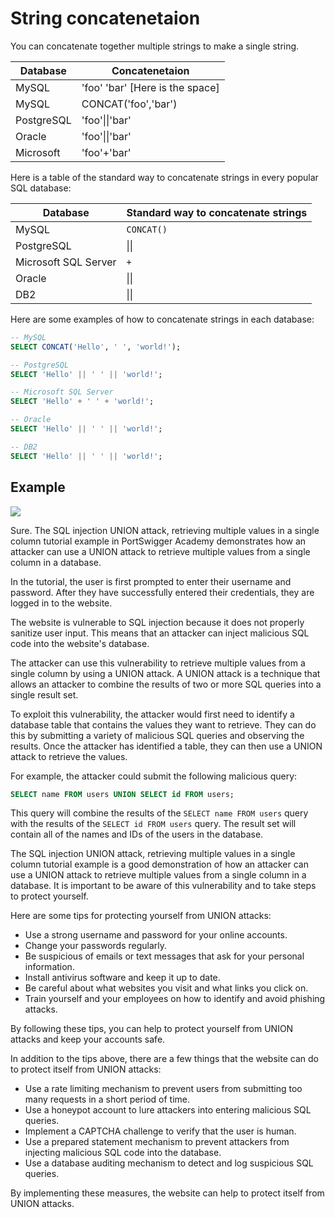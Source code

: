 # String concatenetaion

You can concatenate together multiple strings to make a single string.

| Database | Concatenetaion |
| --- | --- |
| MySQL |'foo' 'bar' [Here is the space] |
| MySQL | CONCAT('foo','bar') |
| PostgreSQL | 'foo'\|\|'bar' |
| Oracle | 'foo'\|\|'bar' |
| Microsoft | 'foo'+'bar' |

Here is a table of the standard way to concatenate strings in every popular SQL database:

| Database | Standard way to concatenate strings |
|---|---|
| MySQL | `CONCAT()` |
| PostgreSQL | &#124;&#124; |
| Microsoft SQL Server | `+` |
| Oracle | \|\| |
| DB2 | \|\| |

Here are some examples of how to concatenate strings in each database:

```sql
-- MySQL
SELECT CONCAT('Hello', ' ', 'world!');

-- PostgreSQL
SELECT 'Hello' || ' ' || 'world!';

-- Microsoft SQL Server
SELECT 'Hello' + ' ' + 'world!';

-- Oracle
SELECT 'Hello' || ' ' || 'world!';

-- DB2
SELECT 'Hello' || ' ' || 'world!';
```

## Example

<a href="https://asciinema.org/a/2Oet12DxnrQXuWf0f22gXldVL" target="_blank"><img src="https://asciinema.org/a/2Oet12DxnrQXuWf0f22gXldVL.svg" /></a>

Sure. The SQL injection UNION attack, retrieving multiple values in a single column tutorial example in PortSwigger Academy demonstrates how an attacker can use a UNION attack to retrieve multiple values from a single column in a database.

In the tutorial, the user is first prompted to enter their username and password. After they have successfully entered their credentials, they are logged in to the website.

The website is vulnerable to SQL injection because it does not properly sanitize user input. This means that an attacker can inject malicious SQL code into the website's database.

The attacker can use this vulnerability to retrieve multiple values from a single column by using a UNION attack. A UNION attack is a technique that allows an attacker to combine the results of two or more SQL queries into a single result set.

To exploit this vulnerability, the attacker would first need to identify a database table that contains the values they want to retrieve. They can do this by submitting a variety of malicious SQL queries and observing the results. Once the attacker has identified a table, they can then use a UNION attack to retrieve the values.

For example, the attacker could submit the following malicious query:

```sql
SELECT name FROM users UNION SELECT id FROM users;
```

This query will combine the results of the `SELECT name FROM users` query with the results of the `SELECT id FROM users` query. The result set will contain all of the names and IDs of the users in the database.

The SQL injection UNION attack, retrieving multiple values in a single column tutorial example is a good demonstration of how an attacker can use a UNION attack to retrieve multiple values from a single column in a database. It is important to be aware of this vulnerability and to take steps to protect yourself.

Here are some tips for protecting yourself from UNION attacks:

* Use a strong username and password for your online accounts.
* Change your passwords regularly.
* Be suspicious of emails or text messages that ask for your personal information.
* Install antivirus software and keep it up to date.
* Be careful about what websites you visit and what links you click on.
* Train yourself and your employees on how to identify and avoid phishing attacks.

By following these tips, you can help to protect yourself from UNION attacks and keep your accounts safe.

In addition to the tips above, there are a few things that the website can do to protect itself from UNION attacks:

* Use a rate limiting mechanism to prevent users from submitting too many requests in a short period of time.
* Use a honeypot account to lure attackers into entering malicious SQL queries.
* Implement a CAPTCHA challenge to verify that the user is human.
* Use a prepared statement mechanism to prevent attackers from injecting malicious SQL code into the database.
* Use a database auditing mechanism to detect and log suspicious SQL queries.

By implementing these measures, the website can help to protect itself from UNION attacks.